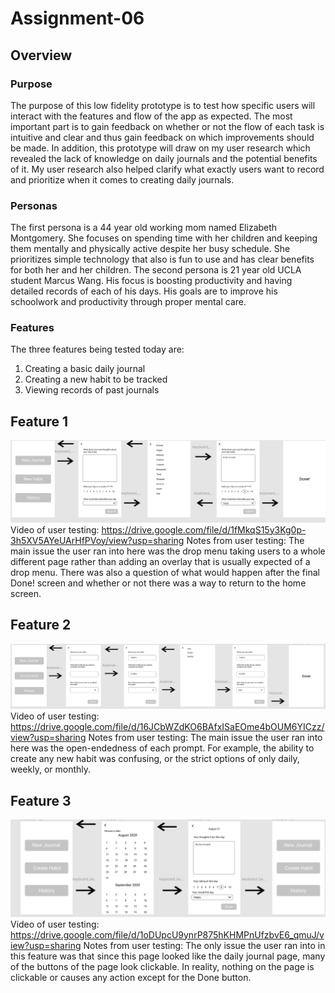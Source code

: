 # Assignment-06
## Overview
### Purpose
The purpose of this low fidelity prototype is to test how specific users will interact with the features and flow of the app as expected. The most important part is to gain feedback on whether or not the flow of each task is intuitive and clear and thus gain feedback on which improvements should be made. In addition, this prototype will draw on my user research which revealed the lack of knowledge on daily journals and the potential benefits of it. My user research also helped clarify what exactly users want to record and prioritize when it comes to creating daily journals. 
### Personas
The first persona is a 44 year old working mom named Elizabeth Montgomery. She focuses on spending time with her children and keeping them mentally and physically active despite her busy schedule. She prioritizes simple technology that also is fun to use and has clear benefits for both her and her children. The second persona is 21 year old UCLA student Marcus Wang. His focus is boosting productivity and having detailed records of each of his days. His goals are to improve his schoolwork and productivity through proper mental care.
### Features
The three features being tested today are: 
1. Creating a basic daily journal 
2. Creating a new habit to be tracked
3. Viewing records of past journals
## Feature 1
![Feature 1](Screenshot40.png)
Video of user testing: https://drive.google.com/file/d/1fMkqS15y3Kg0p-3h5XV5AYeUArHfPVoy/view?usp=sharing
Notes from user testing: The main issue the user ran into here was the drop menu taking users to a whole different page rather than adding an overlay that is usually expected of a drop menu. There was also a question of what would happen after the final Done! screen and whether or not there was a way to return to the home screen. 
## Feature 2
![Feature 2](Screenshot41.png)
Video of user testing: https://drive.google.com/file/d/16JCbWZdKO6BAfxISaEOme4bOUM6YICzz/view?usp=sharing
Notes from user testing: The main issue the user ran into here was the open-endedness of each prompt. For example, the ability to create any new habit was confusing, or the strict options of only daily, weekly, or monthly. 
## Feature 3
![Feature 3](Screenshot42.png)
Video of user testing: https://drive.google.com/file/d/1oDUpcU9ynrP875hKHMPnUfzbvE6_qmuJ/view?usp=sharing
Notes from user testing: The only issue the user ran into in this feature was that since this page looked like the daily journal page, many of the buttons of the page look clickable. In reality, nothing on the page is clickable or causes any action except for the Done button. 
